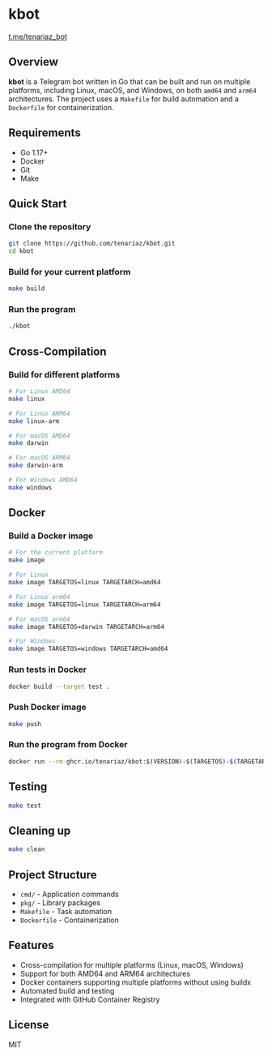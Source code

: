 # kbot

[t.me/tenariaz_bot](https://t.me/tenariaz_bot)

## Overview

**kbot** is a Telegram bot written in Go that can be built and run on multiple platforms, including Linux, macOS, and Windows, on both `amd64` and `arm64` architectures. The project uses a `Makefile` for build automation and a `Dockerfile` for containerization.

## Requirements

-   Go 1.17+
-   Docker
-   Git
-   Make

## Quick Start

### Clone the repository

```bash
git clone https://github.com/tenariaz/kbot.git
cd kbot
```

### Build for your current platform

```bash
make build
```

### Run the program

```bash
./kbot
```

## Cross-Compilation

### Build for different platforms

```bash
# For Linux AMD64
make linux

# For Linux ARM64
make linux-arm

# For macOS AMD64
make darwin

# For macOS ARM64
make darwin-arm

# For Windows AMD64
make windows
```

## Docker

### Build a Docker image

```bash
# For the current platform
make image

# For Linux
make image TARGETOS=linux TARGETARCH=amd64

# For Linux arm64
make image TARGETOS=linux TARGETARCH=arm64

# For macOS arm64
make image TARGETOS=darwin TARGETARCH=arm64

# For Windows
make image TARGETOS=windows TARGETARCH=amd64
```

### Run tests in Docker


```bash
docker build --target test .
```

### Push Docker image

```bash
make push
```

### Run the program from Docker

```bash
docker run --rm ghcr.io/tenariaz/kbot:$(VERSION)-$(TARGETOS)-$(TARGETARCH)
```

## Testing
```bash
make test
```

## Cleaning up

```bash
make clean
```

## Project Structure

-   `cmd/` - Application commands
-   `pkg/` - Library packages
-   `Makefile` - Task automation
-   `Dockerfile` - Containerization

## Features

-   Cross-compilation for multiple platforms (Linux, macOS, Windows)
-   Support for both AMD64 and ARM64 architectures
-   Docker containers supporting multiple platforms without using buildx
-   Automated build and testing
-   Integrated with GitHub Container Registry

## License

MIT